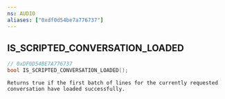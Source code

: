 ```yaml
---
ns: AUDIO
aliases: ["0xdf0d54be7a776737"]
---
```

## IS_SCRIPTED_CONVERSATION_LOADED

```c
// 0xDF0D54BE7A776737
bool IS_SCRIPTED_CONVERSATION_LOADED();
```

```
Returns true if the first batch of lines for the currently requested conversation have loaded successfully.
```
